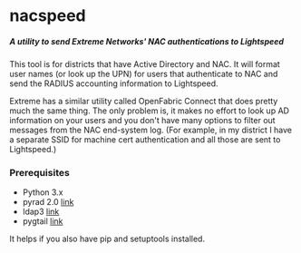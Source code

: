 nacspeed
========
##### A utility to send Extreme Networks' NAC authentications to Lightspeed

This tool is for districts that have Active Directory and NAC. It will format user names (or look up the UPN) for users that authenticate to NAC and send the RADIUS accounting information to Lightspeed.

Extreme has a similar utility called OpenFabric Connect that does pretty much the same thing. The only problem is, it makes no effort to look up AD information on your users and you don't have many options to filter out messages from the NAC end-system log. (For example, in my district I have a separate SSID for machine cert authentication and all those are sent to Lightspeed.)

### Prerequisites
- Python 3.x
- pyrad 2.0 [link](https://pypi.python.org/pypi/pyrad)
- ldap3 [link](https://pypi.python.org/pypi/ldap3)
- pygtail [link](https://pypi.python.org/pypi/pygtail)

It helps if you also have pip and setuptools installed.